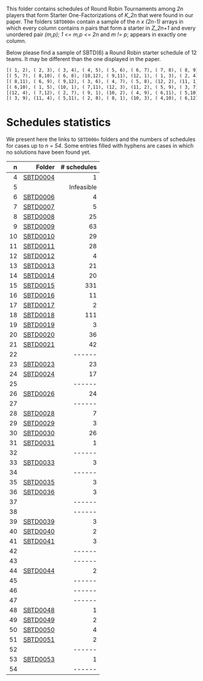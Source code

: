 This folder contains schedules of Round Robin Tournaments among *2n* players that form Starter One-Factorizations of *K_2n* that were found in our paper. The folders `SBTD000n` contain a sample of the *n x (2n-1)* arrays in which every column contains *n* pairs that form a starter in *Z_2n+1* and every unordered pair *(m,p)*; *1 <= m,p <= 2n* and *m != p*; appears in exactly one column.

Below please find a sample of SBTD(6) a Round Robin starter schedule of 12 teams. It may be different than the one displayed in the paper.

```txt
[( 1, 2), ( 2, 3), ( 3, 4), ( 4, 5), ( 5, 6), ( 6, 7), ( 7, 8), ( 8, 9), ( 9,10), (10,11), (11,12)]
[( 5, 7), ( 8,10), ( 6, 8), (10,12), ( 9,11), (12, 1), ( 1, 3), ( 2, 4), ( 4, 6), ( 7, 9), ( 3, 5)]
[( 8,11), ( 6, 9), ( 9,12), ( 3, 6), ( 4, 7), ( 5, 8), (12, 2), (11, 1), ( 2, 5), ( 1, 4), ( 7,10)]
[( 6,10), ( 1, 5), (10, 1), ( 7,11), (12, 3), (11, 2), ( 5, 9), ( 3, 7), ( 8,12), ( 2, 6), ( 4, 8)]
[(12, 4), ( 7,12), ( 2, 7), ( 9, 1), (10, 2), ( 4, 9), ( 6,11), ( 5,10), (11, 3), ( 3, 8), ( 1, 6)]
[( 3, 9), (11, 4), ( 5,11), ( 2, 8), ( 8, 1), (10, 3), ( 4,10), ( 6,12), ( 1, 7), (12, 5), ( 9, 2)]
```

# Schedules statistics

We present here the links to `SBTD000n` folders and the numbers of schedules for cases up to *n = 54*. Some entries filled with hyphens are cases in which no solutions have been found yet.

|  n |                                                                       Folder | # schedules |
|---:|-----------------------------------------------------------------------------:|------------:|
|  4 | [SBTD0004](https://github.com/quanhoang-pm/SBTDSolutions/tree/main/SBTD0004) |           1 |
|  5 |                                                                              |  Infeasible |
|  6 | [SBTD0006](https://github.com/quanhoang-pm/SBTDSolutions/tree/main/SBTD0006) |           4 |
|  7 | [SBTD0007](https://github.com/quanhoang-pm/SBTDSolutions/tree/main/SBTD0007) |           5 |
|  8 | [SBTD0008](https://github.com/quanhoang-pm/SBTDSolutions/tree/main/SBTD0008) |          25 |
|  9 | [SBTD0009](https://github.com/quanhoang-pm/SBTDSolutions/tree/main/SBTD0009) |          63 |
| 10 | [SBTD0010](https://github.com/quanhoang-pm/SBTDSolutions/tree/main/SBTD0010) |          29 |
| 11 | [SBTD0011](https://github.com/quanhoang-pm/SBTDSolutions/tree/main/SBTD0011) |          28 |
| 12 | [SBTD0012](https://github.com/quanhoang-pm/SBTDSolutions/tree/main/SBTD0012) |           4 |
| 13 | [SBTD0013](https://github.com/quanhoang-pm/SBTDSolutions/tree/main/SBTD0013) |          21 |
| 14 | [SBTD0014](https://github.com/quanhoang-pm/SBTDSolutions/tree/main/SBTD0014) |          20 |
| 15 | [SBTD0015](https://github.com/quanhoang-pm/SBTDSolutions/tree/main/SBTD0015) |         331 |
| 16 | [SBTD0016](https://github.com/quanhoang-pm/SBTDSolutions/tree/main/SBTD0016) |          11 |
| 17 | [SBTD0017](https://github.com/quanhoang-pm/SBTDSolutions/tree/main/SBTD0017) |           2 |
| 18 | [SBTD0018](https://github.com/quanhoang-pm/SBTDSolutions/tree/main/SBTD0018) |         111 |
| 19 | [SBTD0019](https://github.com/quanhoang-pm/SBTDSolutions/tree/main/SBTD0019) |           3 |
| 20 | [SBTD0020](https://github.com/quanhoang-pm/SBTDSolutions/tree/main/SBTD0020) |          36 |
| 21 | [SBTD0021](https://github.com/quanhoang-pm/SBTDSolutions/tree/main/SBTD0021) |          42 |
| 22 |                                                                              |      ------ |
| 23 | [SBTD0023](https://github.com/quanhoang-pm/SBTDSolutions/tree/main/SBTD0023) |          23 |
| 24 | [SBTD0024](https://github.com/quanhoang-pm/SBTDSolutions/tree/main/SBTD0024) |          17 |
| 25 |                                                                              |      ------ |
| 26 | [SBTD0026](https://github.com/quanhoang-pm/SBTDSolutions/tree/main/SBTD0026) |          24 |
| 27 |                                                                              |      ------ |
| 28 | [SBTD0028](https://github.com/quanhoang-pm/SBTDSolutions/tree/main/SBTD0028) |           7 |
| 29 | [SBTD0029](https://github.com/quanhoang-pm/SBTDSolutions/tree/main/SBTD0029) |           3 |
| 30 | [SBTD0030](https://github.com/quanhoang-pm/SBTDSolutions/tree/main/SBTD0030) |          26 |
| 31 | [SBTD0031](https://github.com/quanhoang-pm/SBTDSolutions/tree/main/SBTD0031) |           1 |
| 32 |                                                                              |      ------ |
| 33 | [SBTD0033](https://github.com/quanhoang-pm/SBTDSolutions/tree/main/SBTD0033) |           3 |
| 34 |                                                                              |      ------ |
| 35 | [SBTD0035](https://github.com/quanhoang-pm/SBTDSolutions/tree/main/SBTD0035) |           3 |
| 36 | [SBTD0036](https://github.com/quanhoang-pm/SBTDSolutions/tree/main/SBTD0036) |           3 |
| 37 |                                                                              |      ------ |
| 38 |                                                                              |      ------ |
| 39 | [SBTD0039](https://github.com/quanhoang-pm/SBTDSolutions/tree/main/SBTD0039) |           3 |
| 40 | [SBTD0040](https://github.com/quanhoang-pm/SBTDSolutions/tree/main/SBTD0040) |           2 |
| 41 | [SBTD0041](https://github.com/quanhoang-pm/SBTDSolutions/tree/main/SBTD0041) |           3 |
| 42 |                                                                              |      ------ |
| 43 |                                                                              |      ------ |
| 44 | [SBTD0044](https://github.com/quanhoang-pm/SBTDSolutions/tree/main/SBTD0044) |           2 |
| 45 |                                                                              |      ------ |
| 46 |                                                                              |      ------ |
| 47 |                                                                              |      ------ |
| 48 | [SBTD0048](https://github.com/quanhoang-pm/SBTDSolutions/tree/main/SBTD0048) |           1 |
| 49 | [SBTD0049](https://github.com/quanhoang-pm/SBTDSolutions/tree/main/SBTD0049) |           2 |
| 50 | [SBTD0050](https://github.com/quanhoang-pm/SBTDSolutions/tree/main/SBTD0050) |           4 |
| 51 | [SBTD0051](https://github.com/quanhoang-pm/SBTDSolutions/tree/main/SBTD0051) |           2 |
| 52 |                                                                              |      ------ |
| 53 | [SBTD0053](https://github.com/quanhoang-pm/SBTDSolutions/tree/main/SBTD0053) |           1 |
| 54 |                                                                              |      ------ |

